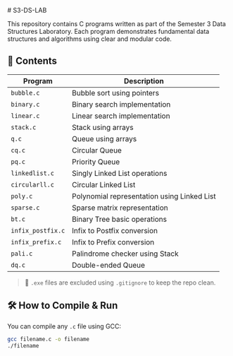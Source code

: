 
 # S3-DS-LAB

This repository contains C programs written as part of the Semester 3 Data Structures Laboratory. Each program demonstrates fundamental data structures and algorithms using clear and modular code.

## 📂 Contents

| Program            | Description                                 |
|--------------------|---------------------------------------------|
| `bubble.c`         | Bubble sort using pointers                  |
| `binary.c`         | Binary search implementation                |
| `linear.c`         | Linear search implementation                |
| `stack.c`          | Stack using arrays                          |
| `q.c`              | Queue using arrays                          |
| `cq.c`             | Circular Queue                              |
| `pq.c`             | Priority Queue                              |
| `linkedlist.c`     | Singly Linked List operations               |
| `circularll.c`     | Circular Linked List                        |
| `poly.c`           | Polynomial representation using Linked List |
| `sparse.c`         | Sparse matrix representation                |
| `bt.c`             | Binary Tree basic operations                |
| `infix_postfix.c`  | Infix to Postfix conversion                 |
| `infix_prefix.c`   | Infix to Prefix conversion                  |
| `pali.c`           | Palindrome checker using Stack              |
| `dq.c`             | Double-ended Queue                          |

> 📁 `.exe` files are excluded using `.gitignore` to keep the repo clean.

## 🛠️ How to Compile & Run

You can compile any `.c` file using GCC:

```bash
gcc filename.c -o filename
./filename

 
